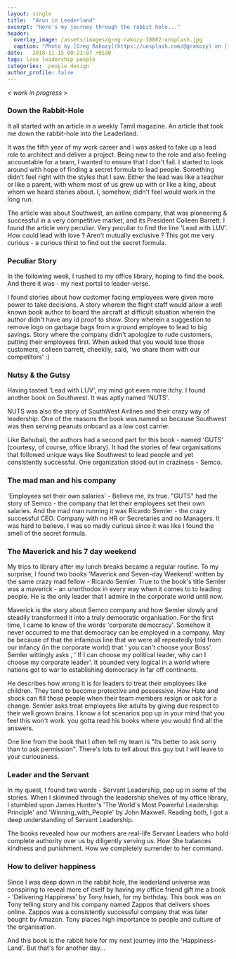 ```yaml
---
layout: single
title:  "Arun in Leaderland"
excerpt: "Here's my journey through the rabbit hole..."
header:
  overlay_image: /assets/images/greg-rakozy-38802-unsplash.jpg
  caption: "Photo by [Greg Rakozy](https://unsplash.com/@grakozy) on [**Unsplash**](https://unsplash.com)"
date:   2018-11-15 00:23:07 +0530
tags: love leadership people
categories:  people design
author_profile: false
---
```


< *work in progress* >

### Down the Rabbit-Hole
It all started with an article in a weekly Tamil magazine. An article that took me down the rabbit-hole into the Leaderland.

It was the fifth year of my work career and I was asked to take up a lead role to architect and deliver a project. Being new to the role and also feeling accountable for a team, I wanted to ensure that I don't fail. I started to look around with hope of finding a secret formula to lead people. Something didn't feel right with the styles that I saw. Either the lead was like a teacher or like a parent, with whom most of us grew up with or like a king, about  whom we heard stories about. I, somehow,  didn't feel would work in the long run. 

The article was about Southwest, an airline company, that was pioneering & successful in a very competitive market, and its President Colleen Barrett. I found the article very peculiar. Very peculiar to find the line 'Lead with LUV'. How could lead with love ? Aren't mutually exclusive ?  This got me very curious - a curious thirst to find out the secret formula.

### Peculiar Story
In the following week, I rushed to my office library, hoping to find the book. And there it was - my next portal to leader-verse. 

I found stories about how customer facing employees were given more power to take decisions. A story wherein the flight staff would allow a well known book author to board the aircraft at difficult situation wherein the author didn't have any id proof to show. Story wherein a suggestion to remove logo on garbage bags from a ground employee to lead to big savings. Story where the company didn't apologize to rude customers, putting their employees first. When asked that you would lose those customers, colleen barrett, cheekily, said, 'we share them with our competitors' :)  


### Nutsy & the Gutsy
Having tasted 'Lead with LUV', my mind got even more itchy. I found another book on Southwest. It was aptly named 'NUTS'. 

NUTS was also the story of SouthWest Airlines and their crazy way of leadership. One of the reasons the book was named so because Southwest was then serving peanuts onboard as a low cost carrier.

Like Bahubali, the authors had a second part for this book - named 'GUTS' (courtesy, of course, office library). It had the stories of few organisations that followed unique ways like Southwest to lead people and yet consistently successful.  One organization stood out in craziness - Semco. 

### The mad man and his company
'Employees set their own salaries' - Believe me, its true. "GUTS" had the story of Semco - the company that let their employees set their own salaries. And the mad man running it was Ricardo Semler - the crazy successful CEO. Company with no HR or Secretaries and no Managers. It was hard to believe. I was so madly curious since it was like I found the smell of the secret formula. 

### The Maverick and his 7 day weekend 
My trips to library after my lunch breaks became a regular routine. To my surprise, I found two books 'Maverick and Seven-day Weekend' written by the same crazy mad fellow - Ricardo Semler. True to the book's title Semler was a maverick - an unorthodox in every way when it comes to to leading people. He is the only leader that I admire in the corporate world until now.

Maverick is the story about Semco company and how Semler slowly and steadily transformed it into a truly democratic organisation. For the first time, I came to know of the words 'corporate democracy'. Somehow it never occurred to me that democracy can be employed in a company. May be because of that the infamous line that we were all repeatedly told from our infancy (in the corporate world) that ' you can't choose your Boss'. Semler wittingly asks , ' If I can choose my political leader, why can I choose my corporate leader'. It sounded very logical in a world where nations got to war to establishing democracy in far off continents. 

He describes how wrong it is for leaders to treat their employees like children. They tend to become protective and possessive. How Hate and shock can fill those people when their team members resign or ask for a change. Semler asks treat employees like adults by giving due respect to their well grown brains. I know a lot scenarios pop up in your mind that you feel this won't work. you gotta read his books where you would find all the answers. 

One line from the book that I often tell my team is "Its better to ask sorry than to ask permission". There's lots to tell about this guy but I will leave to your curiousness. 

### Leader and the Servant 
In my quest, I found two words - Servant Leadership, pop up in some of the stories. When I skimmed through the leadership shelves of my office library, I stumbled upon 
James Hunter's 'The World's Most Powerful Leadership Principle' and 'Winning_with_People' by John Maxwell. Reading both, I got a deep understanding of Servant Leadership.

The books revealed how our mothers are real-life Servant Leaders who hold complete authority over us by diligently serving us. How She balances kindness and punishment. How we completely surrender to her command. 

### How to deliver happiness 
Since I was deep down in the rabbit hole, the leaderland universe was conspiring to reveal more of itself by having my office friend gift me a book - 'Delivering Happiness' by Tony hsieh, for my birthday. This book was on Tony telling story and his company named Zappos that delivers shoes online. Zappos was a consistently successful company that was later bought by Amazon. Tony places high importance to people and culture of the organisation. 

And this book is the rabbit hole for my next journey into the 'Happiness-Land'. But that's for another day...



